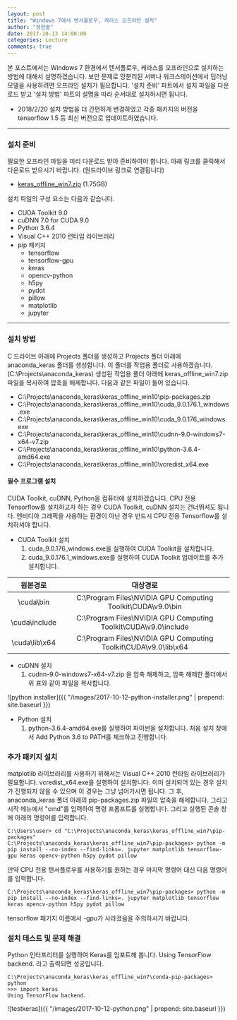 ```yaml
---
layout: post
title: "Windows 7에서 텐서플로우, 케라스 오프라인 설치"
author: "정한솔"
date: 2017-10-13 14:00:00
categories: Lecture
comments: true
---
```


본 포스트에서는 Windows 7 환경에서 텐서플로우, 케라스를 오프라인으로 설치하는 방법에 대해서 설명하겠습니다. 보안 문제로 망분리된 서버나 워크스테이션에서 딥러닝 모델을 사용하려면 오프라인 설치가 필요합니다. '설치 준비' 파트에서 설치 파일을 다운로드 받고 '설치 방법' 파트의 설명을 따라 순서대로 설치하시면 됩니다.

 * 2018/2/20 설치 방법을 더 간편하게 변경하였고 각종 패키지의 버전을 tensorflow 1.5 등 최신 버전으로 업데이트하였습니다.

---

### 설치 준비

필요한 오프라인 파일을 미리 다운로드 받아 준비하여야 합니다. 아래 링크를 클릭해서 다운로드 받으시기 바랍니다. (원드라이브 링크로 연결됩니다)

 * [keras_offline_win7.zip](https://1drv.ms/u/s!AtbRowIzP4wEhPhJiJCJ7-8pBxJjeg) (1.75GB)

설치 파일의 구성 요소는 다음과 같습니다.

 * CUDA Toolkit 9.0
 * cuDNN 7.0 for CUDA 9.0
 * Python 3.6.4
 * Visual C++ 2010 런타임 라이브러리
 * pip 패키지
   * tensorflow
   * tensorflow-gpu
   * keras
   * opencv-python
   * h5py
   * pydot
   * pillow
   * matplotlib
   * jupyter
 
---

### 설치 방법

C 드라이브 아래에 Projects 폴더를 생성하고 Projects 폴더 아래에 anaconda\_keras 폴더를 생성합니다. 이 폴더를 작업용 폴더로 사용하겠습니다. (C:\Projects\anaconda\_keras) 생성된 작업용 폴더 아래에 keras\_offline\_win7.zip 파일을 복사하여 압축을 해제합니다. 다음과 같은 파일이 들어 있습니다.

 * C:\Projects\anaconda\_keras\keras\_offline\_win10\pip-packages.zip
 * C:\Projects\anaconda\_keras\keras\_offline\_win10\cuda\_9.0.176.1\_windows.exe
 * C:\Projects\anaconda\_keras\keras\_offline\_win10\cuda\_9.0.176\_windows.exe
 * C:\Projects\anaconda\_keras\keras\_offline\_win10\cudnn-9.0-windows7-x64-v7.zip
 * C:\Projects\anaconda\_keras\keras\_offline\_win10\python-3.6.4-amd64.exe
 * C:\Projects\anaconda\_keras\keras\_offline\_win10\vcredist_x64.exe

#### 필수 프로그램 설치

CUDA Toolkit, cuDNN, Python을 컴퓨터에 설치하겠습니다. CPU 전용 Tensorflow를 설치하고자 하는 경우 CUDA Toolkit, cuDNN 설치는 건너뛰셔도 됩니다. 엔비디아 그래픽을 사용하는 환경이 아닌 경우 반드시 CPU 전용 Tensorflow를 설치하셔야 합니다.

 * CUDA Toolkit 설치
   1. cuda\_9.0.176\_windows.exe을 실행하여 CUDA Toolkit을 설치합니다.
   2. cuda\_9.0.176.1\_windows.exe를 실행하여 CUDA Toolkit 업데이트를 추가 설치합니다.

|원본경로|대상경로|
|:-:|:-:|
|\cuda\bin|C:\Program Files\NVIDIA GPU Computing Toolkit\CUDA\v9.0\bin|
|\cuda\include|C:\Program Files\NVIDIA GPU Computing Toolkit\CUDA\v9.0\include|
|\cuda\lib\x64|C:\Program Files\NVIDIA GPU Computing Toolkit\CUDA\v9.0\lib\x64|

 * cuDNN 설치
   1. cudnn-9.0-windows7-x64-v7.zip 을 압축 해제하고, 압축 해제한 폴더에서 위 표와 같이 파일을 복사합니다.

![python installer]({{ "/images/2017-10-12-python-installer.png" | prepend: site.baseurl }})

 * Python 설치
   1. python-3.6.4-amd64.exe를 실행하여 파이썬을 설치합니다. 처음 설치 창에서 Add Python 3.6 to PATH를 체크하고 진행합니다.

### 추가 패키지 설치

matplotlib 라이브러리를 사용하기 위해서는 Visual C++ 2010 런타임 라이브러리가 필요합니다. vcredist_x64.exe를 실행하여 설치합니다. 이미 설치되어 있는 경우 설치가 진행되지 않을 수 있으며 이 경우는 그냥 넘어가시면 됩니다. 그 후, anaconda\_keras 폴더 아래의 pip-packages.zip 파일의 압축을 해제합니다. 그리고 시작 메뉴에서 "cmd"를 입력하여 명령 프롬프트를 실행합니다. 그리고 실행된 콘솔 창에 아래의 명령어를 입력합니다.

```
C:\Users\user> cd "C:\Projects\anaconda_keras\keras_offline_win7\pip-packages"
C:\Projects\anaconda_keras\keras_offline_win7\pip-packages> python -m pip install --no-index --find-links=. jupyter matplotlib tensorflow-gpu keras opencv-python h5py pydot pillow
```

만약 CPU 전용 텐서플로우를 사용하기를 원하는 경우 마지막 명령어 대신 다음 명령어를 입력합니다.

```
C:\Projects\anaconda_keras\keras_offline_win7\pip-packages> python -m pip install --no-index --find-links=. jupyter matplotlib tensorflow keras opencv-python h5py pydot pillow
```

tensorflow 패키지 이름에서 -gpu가 사라졌음을 주의하시기 바랍니다.

### 설치 테스트 및 문제 해결

Python 인터프리터를 실행하여 Keras를 임포트해 봅니다. Using TensorFlow backend. 라고 출력되면 성공입니다.

```
C:\Projects\anaconda_keras\keras_offline_win7\conda-pip-packages> python
>>> import keras
Using TensorFlow backend.
```

![testkeras]({{ "/images/2017-10-12-python.png" | prepend: site.baseurl }})

